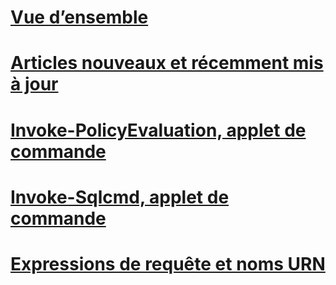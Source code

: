 # [Vue d’ensemble](database-engine-powershell-reference.md)  
# [Articles nouveaux et récemment mis à jour](new-updated-powershell.md)
# [Invoke-PolicyEvaluation, applet de commande](invoke-policyevaluation-cmdlet.md)  
# [Invoke-Sqlcmd, applet de commande](invoke-sqlcmd-cmdlet.md)  
# [Expressions de requête et noms URN](query-expressions-and-uniform-resource-names.md)  
